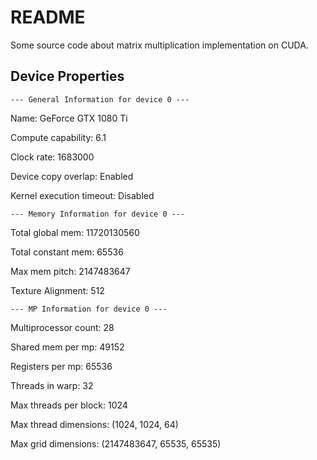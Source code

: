 # README

Some source code about matrix multiplication implementation on CUDA.

## Device Properties

    --- General Information for device 0 ---
Name:  GeForce GTX 1080 Ti

Compute capability:  6.1

Clock rate:  1683000

Device copy overlap: Enabled

Kernel execution timeout:  Disabled

    --- Memory Information for device 0 ---
Total global mem:   11720130560

Total constant mem:    65536

Max mem pitch:    2147483647

Texture Alignment:    512

    --- MP Information for device 0 ---
Multiprocessor count:    28

Shared mem per mp:    49152

Registers per mp:    65536

Threads in warp:    32

Max threads per block:    1024

Max thread dimensions:  (1024, 1024, 64)

Max grid dimensions: (2147483647, 65535, 65535)


